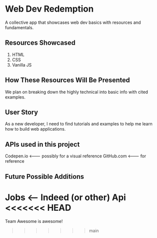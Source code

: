 # Web Dev Redemption

A collective app that showcases web dev basics with resources and fundamentals.

## Resources Showcased

1. HTML
2. CSS
3. Vanilla JS

## How These Resources Will Be Presented

We plan on breaking down the highly technical into basic info with cited examples.

## User Story

As a new developer, I need to find tutorials and examples to help me learn how to build web applications.

## APIs used in this project

Codepen.io <--- possibly for a visual reference
GitHub.com <--- for reference

## Future Possible Additions

Jobs <-- Indeed (or other) Api
<<<<<<< HEAD
=======
Team Awesome is awesome!
>>>>>>> main
